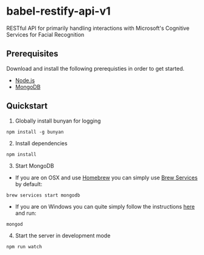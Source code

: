 # babel-restify-api-v1
RESTful API for primarily handling interactions with Microsoft's Cognitive Services for Facial Recognition


## Prerequisites

Download and install the following prerequisties in order to get started.

- [Node.js](https://nodejs.org/en/)
- [MongoDB](https://www.mongodb.com/)

## Quickstart

1. Globally install bunyan for logging
```
npm install -g bunyan
```

2. Install dependencies
```
npm install
```

3. Start MongoDB 
- If you are on OSX and use [Homebrew](https://brew.sh) you can simply use [Brew Services](https://github.com/Homebrew/homebrew-services) by default:
```
brew services start mongodb
```

- If you are on Windows you can quite simply follow the instructions [here](https://docs.mongodb.com/manual/tutorial/install-mongodb-on-windows/#run-mongodb-community-edition) and run:
```
mongod
```

4. Start the server in development mode
```
npm run watch
```
